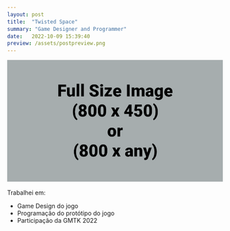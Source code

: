 ```yaml
---
layout: post
title:  "Twisted Space"
summary: "Game Designer and Programmer"
date:   2022-10-09 15:39:40
preview: /assets/postpreview.png
---
```


![Picture 1](/assets/fullsize.png)

Trabalhei em:

* Game Design do jogo
* Programação do protótipo do jogo
* Participação da GMTK 2022
